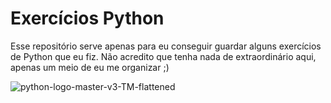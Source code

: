# Exercícios Python
 Esse repositório serve apenas para eu conseguir guardar alguns exercícios de Python que eu fiz. Não acredito que tenha nada de extraordinário aqui, apenas um meio de eu me organizar ;)

![python-logo-master-v3-TM-flattened](https://user-images.githubusercontent.com/94913011/147014334-e77d7df7-a975-4657-b4e5-ae2d80394240.png)
